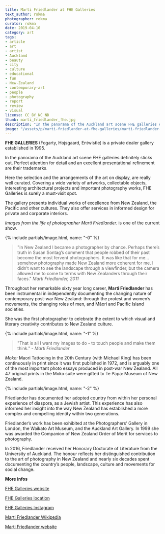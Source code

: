 ```yaml
---
title: Marti Friedlander at FHE Galleries
text_author: rokma
photographer: rokma
curator: rokma
date: 2019-04-10
category: art
tags:
- article
- art
- artist
- Auckland
- beauty
- city
- culture
- educational
- fun
- New-Zealand
- contemporary-art
- people
- photography
- report
- review
- visual
license: CC_BY_NC_ND
thumb: marti_friedlander_fhe.jpg
description: "In the panorama of the Auckland art scene FHE galleries definitely sticks out. Perfect attention for detail and an excellent presentational refinement are their trademarks. Currently showing Images from the life of photographer Marti Friedlander."
image: "/assets/p/marti-friedlander-at-fhe-galleries/marti-friedlander-at-fhe-galleries.jpg"
---
```


**FHE GALLERIES** (Fogarty, Hojsgaard, Entwistle) is a private dealer gallery established in 1995.

In the panorama of the Auckland art scene FHE galleries definitely sticks out. Perfect attention for detail and an excellent presentational refinement are their trademarks.

Here the selection and the arrangements of the art on display, are really well curated. Covering a wide variety of artworks, collectable objects, interesting architectural projects and important photography works, FHE Galleries is surely a must-visit spot.

The gallery presents individual works of excellence from New Zealand, the Pacific and other cultures. They also offer services in informed design for private and corporate interiors.

 _Images from the life of photographer Marti Friedlander._ is one of the current show.

{% include partials/image.html, name: "-0" %}


>"In New Zealand I became a photographer by chance. Perhaps there’s truth in Susan Sontag’s comment that people robbed of their past become the most fervent photographers. It was like that for me… somehow photography made New Zealand more coherent for me. I didn’t want to see the landscape through a viewfinder, but the camera allowed me to come to terms with New Zealanders through their faces." _Marti Friedlander, 2011_

Throughout her remarkable sixty year long career, **Marti Friedlander** has been instrumental in independently documenting the changing nature of contemporary post-war New Zealand: through the protest and women’s movements, the changing roles of men, and Māori and Pacific Island societies.

She was the first photographer to celebrate the extent to which visual and literary creativity contributes to New Zealand culture.

{% include partials/image.html, name: "-1" %}

>"That is all I want my images to do - to touch people and make them think." - _Marti Friedlander_

_Moko:_ Maori Tattooing in the 20th Century (with Michael King) has been continuously in print since it was first published in 1972, and is arguably one of the most important photo essays produced in post-war New Zealand. All 47 original prints in the Moko suite were gifted to Te Papa: Museum of New Zealand.

{% include partials/image.html, name: "-2" %}


Friedlander has documented her adopted country from within her personal experience of diaspora, as a Jewish artist. This experience has also informed her insight into the way New Zealand has established a more complex and compelling identity within two generations.

Friedlander’s work has been exhibited at the Photographers’ Gallery in London, the Waikato Art Museum, and the Auckland Art Gallery. In 1999 she was awarded the Companion of New Zealand Order of Merit for services to photography.

In 2016, Friedlander received her Honorary Doctorate of Literature from the University of Auckland. The honour reflects her distinguished contribution to the art of photography in New Zealand and nearly six decades spent documenting the country’s people, landscape, culture and movements for social change.





**More infos**

[FHE Galleries website](http://www.fhegalleries.com)

[FHE Galleries location](https://goo.gl/maps/HGAeeEGLv9q)

[FHE Galleries Instagram](https://www.instagram.com/fhegalleries/)

[Marti Friedlander Wikipedia](https://en.wikipedia.org/wiki/Marti_Friedlander)

[Marti Friedlander website](https://martifriedlander.com/)
